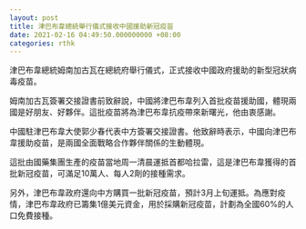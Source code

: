 ```yaml
---
layout: post
title: 津巴布韋總統舉行儀式接收中國援助新冠疫苗
date: 2021-02-16 04:49:50.000000000 +08:00
categories: rthk
---
```


津巴布韋總統姆南加古瓦在總統府舉行儀式，正式接收中國政府援助的新型冠狀病毒疫苗。

姆南加古瓦簽署交接證書前致辭說，中國將津巴布韋列入首批疫苗援助國，體現兩國是好朋友、好夥伴。這批疫苗將為津巴布韋抗疫帶來新曙光，他由衷感謝。

中國駐津巴布韋大使郭少春代表中方簽署交接證書。他致辭時表示，中國向津巴布韋援助疫苗，是兩國全面戰略合作夥伴關係的生動體現。

這批由國藥集團生產的疫苗當地周一清晨運抵首都哈拉雷，這是津巴布韋獲得的首批新冠疫苗，可滿足10萬人、每人2劑的接種需求。

另外，津巴布韋政府還向中方購買一批新冠疫苗，預計3月上旬運抵。為應對疫情，津巴布韋政府已籌集1億美元資金，用於採購新冠疫苗，計劃為全國60%的人口免費接種。
